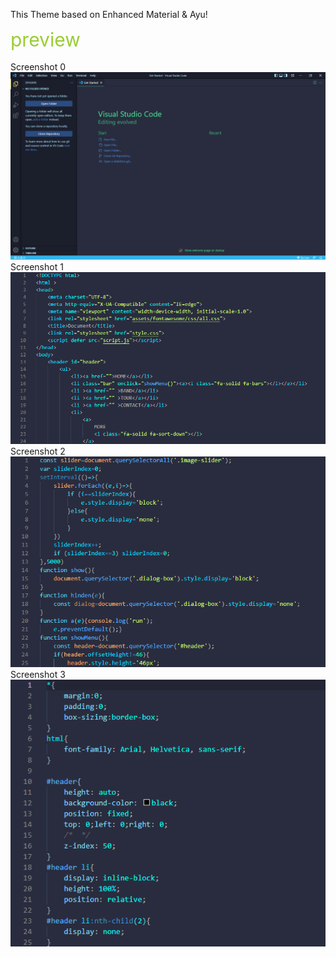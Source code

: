 This Theme based on Enhanced Material & Ayu!
<div style="font-size:30px;color:yellowgreen">preview</div>
<br>
Screenshot 0
<img src="./preview/Screenshot(0).png">
<br>
Screenshot 1
<img src="./preview/Screenshot(1).png">
<br>
Screenshot 2
<img src="./preview/Screenshot(2).png">
<br>
Screenshot 3
<img src="./preview/Screenshot(3).png">